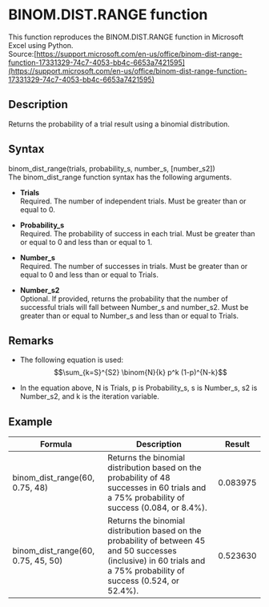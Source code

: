 # BINOM.DIST.RANGE function
This function reproduces the BINOM.DIST.RANGE function in Microsoft Excel using Python.  
Source:[https://support.microsoft.com/en-us/office/binom-dist-range-function-17331329-74c7-4053-bb4c-6653a7421595](https://support.microsoft.com/en-us/office/binom-dist-range-function-17331329-74c7-4053-bb4c-6653a7421595)

## Description
Returns the probability of a trial result using a binomial distribution.

## Syntax
binom_dist_range(trials, probability_s, number_s, [number_s2])  
The binom_dist_range function syntax has the following arguments.

- **Trials**<br>
  Required. The number of independent trials. Must be greater than or equal to 0.

- **Probability_s**<br>
  Required. The probability of success in each trial. Must be greater than or equal to 0 and less than or equal to 1.

- **Number_s**<br>
  Required. The number of successes in trials. Must be greater than or equal to 0 and less than or equal to Trials.

- **Number_s2**<br>
  Optional. If provided, returns the probability that the number of successful trials will fall between Number_s and number_s2. Must be greater than or equal to Number_s and less than or equal to Trials.

## Remarks
- The following equation is used:<br>
  $$\sum_{k=S}^{S2} \binom{N}{k} p^k (1-p)^{N-k}$$
  
- In the equation above, N is Trials, p is Probability_s, s is Number_s, s2 is Number_s2, and k is the iteration variable.

## Example
| Formula  | Description | Result |
| - | - | - |
| binom_dist_range(60, 0.75, 48) | Returns the binomial distribution based on the probability of 48 successes in 60 trials and a 75% probability of success (0.084, or 8.4%). | 0.083975 |  
| binom_dist_range(60, 0.75, 45, 50) | Returns the binomial distribution based on the probability of between 45 and 50 successes (inclusive) in 60 trials and a 75% probability of success (0.524, or 52.4%). | 0.523630 |
